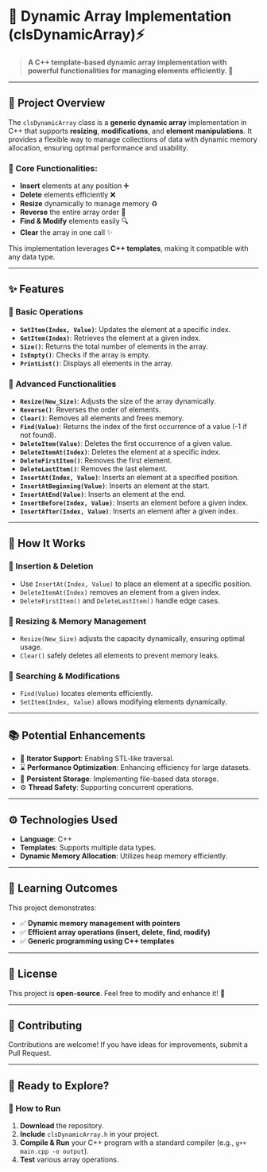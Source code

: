 # 📌 Dynamic Array Implementation (clsDynamicArray)⚡

> **A C++ template-based dynamic array implementation with powerful functionalities for managing elements efficiently. 🚀**

---

## 🌟 Project Overview

The `clsDynamicArray` class is a **generic dynamic array** implementation in C++ that supports **resizing**, **modifications**, and **element manipulations**. It provides a flexible way to manage collections of data with dynamic memory allocation, ensuring optimal performance and usability.

### 🔹 Core Functionalities:
- **Insert** elements at any position ➕
- **Delete** elements efficiently ❌
- **Resize** dynamically to manage memory ♻️
- **Reverse** the entire array order 🔄
- **Find & Modify** elements easily 🔍
- **Clear** the array in one call ✨

This implementation leverages **C++ templates**, making it compatible with any data type.

---

## ✨ Features

### 🔹 Basic Operations
- **`SetItem(Index, Value)`**: Updates the element at a specific index.
- **`GetItem(Index)`**: Retrieves the element at a given index.
- **`Size()`**: Returns the total number of elements in the array.
- **`IsEmpty()`**: Checks if the array is empty.
- **`PrintList()`**: Displays all elements in the array.

### 🔹 Advanced Functionalities
- **`Resize(New_Size)`**: Adjusts the size of the array dynamically.
- **`Reverse()`**: Reverses the order of elements.
- **`Clear()`**: Removes all elements and frees memory.
- **`Find(Value)`**: Returns the index of the first occurrence of a value (-1 if not found).
- **`DeleteItem(Value)`**: Deletes the first occurrence of a given value.
- **`DeleteItemAt(Index)`**: Deletes the element at a specific index.
- **`DeleteFirstItem()`**: Removes the first element.
- **`DeleteLastItem()`**: Removes the last element.
- **`InsertAt(Index, Value)`**: Inserts an element at a specified position.
- **`InsertAtBeginning(Value)`**: Inserts an element at the start.
- **`InsertAtEnd(Value)`**: Inserts an element at the end.
- **`InsertBefore(Index, Value)`**: Inserts an element before a given index.
- **`InsertAfter(Index, Value)`**: Inserts an element after a given index.

---

## 🚀 How It Works

### 🔹 Insertion & Deletion
- Use `InsertAt(Index, Value)` to place an element at a specific position.
- `DeleteItemAt(Index)` removes an element from a given index.
- `DeleteFirstItem()` and `DeleteLastItem()` handle edge cases.

### 🔹 Resizing & Memory Management
- `Resize(New_Size)` adjusts the capacity dynamically, ensuring optimal usage.
- `Clear()` safely deletes all elements to prevent memory leaks.

### 🔹 Searching & Modifications
- `Find(Value)` locates elements efficiently.
- `SetItem(Index, Value)` allows modifying elements dynamically.

---

## 📚 Potential Enhancements

- 🏢 **Iterator Support**: Enabling STL-like traversal.
- ⌛ **Performance Optimization**: Enhancing efficiency for large datasets.
- 💾 **Persistent Storage**: Implementing file-based data storage.
- ⚙ **Thread Safety**: Supporting concurrent operations.

---

## ⚙️ Technologies Used

- **Language**: C++
- **Templates**: Supports multiple data types.
- **Dynamic Memory Allocation**: Utilizes heap memory efficiently.

---

## 🎯 Learning Outcomes

This project demonstrates:
- ✅ **Dynamic memory management with pointers**
- ✅ **Efficient array operations (insert, delete, find, modify)**
- ✅ **Generic programming using C++ templates**

---

## 🌟 License

This project is **open-source**. Feel free to modify and enhance it! 🚀

---

## 🤝 Contributing

Contributions are welcome! If you have ideas for improvements, submit a Pull Request.

---

## 🏁 Ready to Explore?

### 🚀 How to Run
1. **Download** the repository.
2. **Include** `clsDynamicArray.h` in your project.
3. **Compile & Run** your C++ program with a standard compiler (e.g., `g++ main.cpp -o output`).
4. **Test** various array operations.

